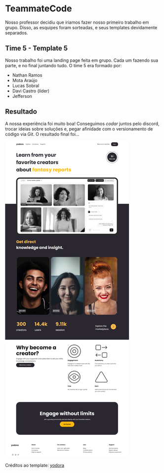 # TeammateCode

Nosso professor decidiu que iriamos fazer nosso primeiro trabalho em grupo. Disso, as esquipes foram sorteadas, e seus templates devidamente separados.

## Time 5 - Template 5
Nosso trabalho foi uma landing page feita em grupo. Cada um fazendo sua parte, e no final juntando tudo. O time 5 era formado por:

- Nathan Ramos
- Mota Araújo
- Lucas Sobral
- Davi Castro (líder)
- Jefferson

## Resultado
A nossa experiência foi muito boa! Conseguimos _codar_ juntos pelo discord, trocar ideias sobre soluções e, pegar afinidade com o versionamento de código via Git. O resultado final foi...

![](./Principal/image/screencapture-127-0-0-1-5500-Principal-index-html-2024-10-19-22_44_35.png)

Créditos ao template: [yodora](https://www.figma.com/design/YH2t4SbK7YPwk5wJqwxAY1/Yodora---Landing-Page-Design-%7C-Freebies-by-%40itsrehanraihan-(Community)?node-id=0-1&node-type=canvas&t=X61eHbjrWdg6btDH-0)